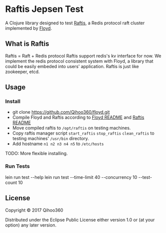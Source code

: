 # Raftis Jepsen Test

A Clojure library designed to test [Raftis](https://github.com/Qihoo360/floyd/tree/master/floyd/example/redis), a Redis protocol raft cluster implemented by [Floyd](https://github.com/Qihoo360/floyd).

## What is Raftis

Raftis = Raft + Redis protocol
Raftis support redis's kv interface for now. We implement the redis protocol consistent system with Floyd, a library that could be easily embeded into users' application. Raftis is just like zookeeper, etcd.

## Usage

### Install

- git clone https://github.com/Qihoo360/floyd.git
- Compile Floyd and Raftis according to [Floyd README](https://github.com/Qihoo360/floyd) and [Raftis README](https://github.com/Qihoo360/floyd/tree/master/floyd/example/redis)
- Move compiled raftis to `/opt/raftis` on testing machines.
- Copy raftis manager script `start_raftis` `stop_raftis` `clean_raftis` to testing machines' `/usr/bin` directory.
- Add hostname `n1 n2 n3 n4 n5` to `/etc/hosts`

TODO: More flexible installing.

### Run Tests

lein run test --help
lein run test --time-limit 40 --concurrency 10 --test-count 10

## License

Copyright © 2017 Qihoo360

Distributed under the Eclipse Public License either version 1.0 or (at
your option) any later version.
